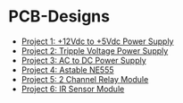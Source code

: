 # PCB-Designs
- [Project 1: +12Vdc to +5Vdc Power Supply](https://github.com/MaherAlaaDeen/PCB-Designs/blob/main/Project%201/README.md)
- [Project 2: Tripple Voltage Power Supply](https://github.com/MaherAlaaDeen/PCB-Designs/blob/main/Project%202/README.md)
- [Project 3: AC to DC Power Supply](https://github.com/MaherAlaaDeen/PCB-Designs/blob/main/Project%203/README.md)
- [Project 4: Astable NE555](https://github.com/MaherAlaaDeen/PCB-Designs/blob/main/Project%204/README.md)
- [Project 5: 2 Channel Relay Module]()
- [Project 6: IR Sensor Module]()
